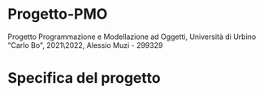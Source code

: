 # Progetto-PMO
Progetto Programmazione e Modellazione ad Oggetti, 
Università di Urbino "Carlo Bo", 
2021\2022, 
Alessio Muzi - 299329

# Specifica del progetto
